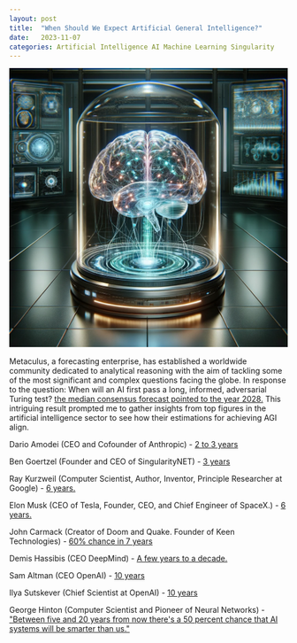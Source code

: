 ```yaml
---
layout: post
title:  "When Should We Expect Artificial General Intelligence?"
date:   2023-11-07
categories: Artificial Intelligence AI Machine Learning Singularity
---
```


![Floating Robot Holding a Brain](/assets/ai_brain.png)

Metaculus, a forecasting enterprise, has established a worldwide community dedicated to analytical reasoning with the aim of tackling some of the most significant and complex questions facing the globe. In response to the question: When will an AI first pass a long, informed, adversarial Turing test? [the median consensus forecast pointed to the year 2028.](https://www.metaculus.com/questions/11861/when-will-ai-pass-a-difficult-turing-test/) This intriguing result prompted me to gather insights from top figures in the artificial intelligence sector to see how their estimations for achieving AGI align.

Dario Amodei (CEO and Cofounder of Anthropic) - [2 to 3 years](https://www.youtube.com/watch?v=Nlkk3glap_U)

Ben Goertzel (Founder and CEO of SingularityNET) - [3 years](https://futurism.com/ben-goertzel-interview)

Ray Kurzweil (Computer Scientist, Author, Inventor, Principle Researcher at Google) - [6 years.](https://futurism.com/kurzweil-claims-that-the-singularity-will-happen-by-2045)

Elon Musk (CEO of Tesla, Founder, CEO, and Chief Engineer of SpaceX.) - [6 years.](https://venturebeat.com/ai/elon-musk-reveals-xai-efforts-predicts-full-agi-by-2029/)

John Carmack (Creator of Doom and Quake. Founder of Keen Technologies) - [60% chance in 7 years](https://youtu.be/I845O57ZSy4?si=BPdi-iQtqquNNKnq&t=14745)

Demis Hassibis (CEO DeepMind) - [A few years to a decade.](https://aibusiness.com/nlp/google-deepmind-ceo-agi-is-coming-in-a-few-years-)

Sam Altman (CEO OpenAI) - [10 years](https://openai.com/blog/governance-of-superintelligence)

Ilya Sutskever (Chief Scientist at OpenAI) - [10 years](https://openai.com/blog/governance-of-superintelligence)

George Hinton (Computer Scientist and Pioneer of Neural Networks) - ["Between five and 20 years from now there's a 50 percent chance that AI systems will be smarter than us."](https://www.wired.com/story/plaintext-geoffrey-hinton-godfather-of-ai-future-ai/#:~:text=Hinton%20believes%20that%20between%20five,keep%20its%20capabilities%20to%20itself) 

